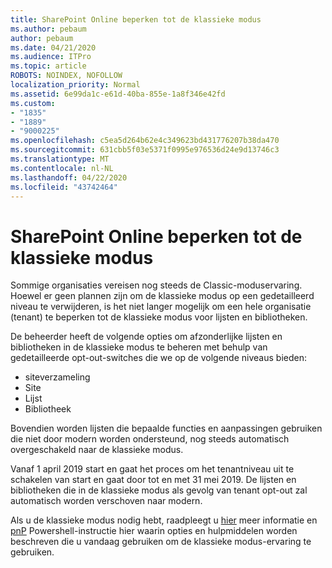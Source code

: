 ```yaml
---
title: SharePoint Online beperken tot de klassieke modus
ms.author: pebaum
author: pebaum
ms.date: 04/21/2020
ms.audience: ITPro
ms.topic: article
ROBOTS: NOINDEX, NOFOLLOW
localization_priority: Normal
ms.assetid: 6e99da1c-e61d-40ba-855e-1a8f346e42fd
ms.custom:
- "1835"
- "1889"
- "9000225"
ms.openlocfilehash: c5ea5d264b62e4c349623bd431776207b38da470
ms.sourcegitcommit: 631cbb5f03e5371f0995e976536d24e9d13746c3
ms.translationtype: MT
ms.contentlocale: nl-NL
ms.lasthandoff: 04/22/2020
ms.locfileid: "43742464"
---
```

# <a name="restrict-sharepoint-online-to-classic-mode"></a>SharePoint Online beperken tot de klassieke modus

Sommige organisaties vereisen nog steeds de Classic-moduservaring. Hoewel er geen plannen zijn om de klassieke modus op een gedetailleerd niveau te verwijderen, is het niet langer mogelijk om een hele organisatie (tenant) te beperken tot de klassieke modus voor lijsten en bibliotheken.

De beheerder heeft de volgende opties om afzonderlijke lijsten en bibliotheken in de klassieke modus te beheren met behulp van gedetailleerde opt-out-switches die we op de volgende niveaus bieden:

- siteverzameling
- Site
- Lijst
- Bibliotheek

Bovendien worden lijsten die bepaalde functies en aanpassingen gebruiken die niet door modern worden ondersteund, nog steeds automatisch overgeschakeld naar de klassieke modus.

Vanaf 1 april 2019 start en gaat het proces om het tenantniveau uit te schakelen van start en gaat door tot en met 31 mei 2019.  De lijsten en bibliotheken die in de klassieke modus als gevolg van tenant opt-out zal automatisch worden verschoven naar modern.

Als u de klassieke modus nodig hebt, raadpleegt u [hier](https://techcommunity.microsoft.com/t5/Microsoft-SharePoint-Blog/Delivering-SharePoint-modern-experiences/ba-p/315023) meer informatie en [pnP](https://docs.microsoft.com/sharepoint/dev/transform/modernize-userinterface-lists-and-libraries-optout) Powershell-instructie hier waarin opties en hulpmiddelen worden beschreven die u vandaag gebruiken om de klassieke modus-ervaring te gebruiken.
